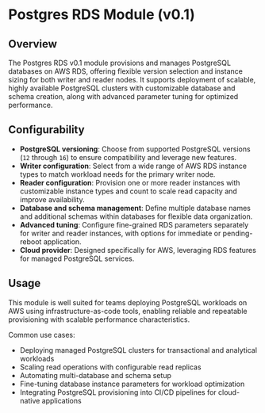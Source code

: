 # Postgres RDS Module (v0.1)

## Overview

The Postgres RDS v0.1 module provisions and manages PostgreSQL databases on AWS RDS, offering flexible version selection and instance sizing for both writer and reader nodes. It supports deployment of scalable, highly available PostgreSQL clusters with customizable database and schema creation, along with advanced parameter tuning for optimized performance.

## Configurability

- **PostgreSQL versioning**: Choose from supported PostgreSQL versions (`12` through `16`) to ensure compatibility and leverage new features.  
- **Writer configuration**: Select from a wide range of AWS RDS instance types to match workload needs for the primary writer node.  
- **Reader configuration**: Provision one or more reader instances with customizable instance types and count to scale read capacity and improve availability.  
- **Database and schema management**: Define multiple database names and additional schemas within databases for flexible data organization.  
- **Advanced tuning**: Configure fine-grained RDS parameters separately for writer and reader instances, with options for immediate or pending-reboot application.  
- **Cloud provider**: Designed specifically for AWS, leveraging RDS features for managed PostgreSQL services.

## Usage

This module is well suited for teams deploying PostgreSQL workloads on AWS using infrastructure-as-code tools, enabling reliable and repeatable provisioning with scalable performance characteristics.

Common use cases:

- Deploying managed PostgreSQL clusters for transactional and analytical workloads  
- Scaling read operations with configurable read replicas  
- Automating multi-database and schema setup  
- Fine-tuning database instance parameters for workload optimization  
- Integrating PostgreSQL provisioning into CI/CD pipelines for cloud-native applications  
